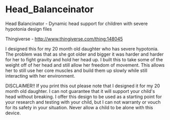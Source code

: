 Head_Balanceinator
==================

Head Balancinator - Dynamic head support for children with severe hypotonia design files

Thingiverse - http://www.thingiverse.com/thing:148045

I designed this for my 20 month old daughter who has severe hypotonia. The problem was that as she got older and bigger it was harder and harder for her to fight gravity and hold her head up. I built this to take some of the weight off of her head and still allow her freedom of movement. This allows her to still use her core muscles and build them up slowly while still interacting with her environment.

DISCLAIMER!! 
If you print this out please note that I designed it for my 20 month old daughter. I can not guarantee that it will support your child's head without breaking. I offer this design to be used as a starting point for your research and testing with your child, but I can not warranty or vouch for its safety in your situation. Never allow a child to be alone with this device.
